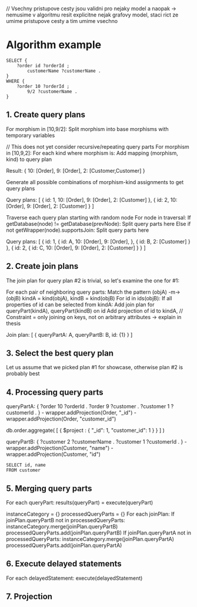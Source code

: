 // Vsechny pristupove cesty jsou validni pro nejaky model a naopak -> nemusime v algoritmu resit explicitne nejak grafovy model, staci rict ze umime pristupove cesty a tim umime vsechno

# Algorithm example

```
SELECT {
    ?order id ?orderId ;
        customerName ?customerName .
}
WHERE {
    ?order 10 ?orderId ;
        9/2 ?customerName .
}
```

## 1. Create query plans

For morphism in [10,9/2]:
    Split morphism into base morphisms with temporary variables

// This does not yet consider recursive/repeating query parts
For morphism in [10,9,2]:
    For each kind where morphism is:
        Add mapping (morphism, kind) to query plan

Result: {
    10: [Order<MongoDB>],
    9: [Order<MongoDB>],
    2: [Customer<PostgreSQL>,Customer<MongoDB>]
}

Generate all possible combinations of morphism-kind assignments to get query plans

Query plans: [
    {
        id: 1,
        10: [Order<MongoDB>],
        9: [Order<MongoDB>],
        2: [Customer<PostgreSQL>]
    },
    {
        id: 2,
        10: [Order<MongoDB>],
        9: [Order<MongoDB>],
        2: [Customer<MongoDB>]
    }
]

Traverse each query plan starting with random node
For node in traversal:
    If getDatabase(node) != getDatabase(prevNode):
        Split query parts here
    Else if not getWrapper(node).supportsJoin:
        Split query parts here

Query plans: [
    {
        id: 1,
        {
            id: A,
            10: [Order<MongoDB>],
            9: [Order<MongoDB>],
        },
        {
            id: B,
            2: [Customer<PostgreSQL>]
        }
    },
    {
        id: 2,
        {
            id: C,
            10: [Order<MongoDB>],
            9: [Order<MongoDB>],
            2: [Customer<MongoDB>]
        }
    }
]

## 2. Create join plans

The join plan for query plan #2 is trivial, so let's examine the one for #1:

For each pair of neighboring query parts:
    Match the pattern (objA) -m-> (objB)
    kindA = kind(objA), kindB = kind(objB)
    For id in ids(objB):
        If all properties of id can be selected from kindA:
            Add join plan for queryPart(kindA), queryPart(kindB) on id
            Add projection of id to kindA, 
            // Constraint = only joining on keys, not on arbitrary attributes -> explain in thesis

Join plan: [
    {
        queryPartA: A,
        queryPartB: B,
        id: {1}
    }
]

## 3. Select the best query plan

Let us assume that we picked plan #1 for showcase, otherwise plan #2 is probably best

## 4. Processing query parts

queryPartA: {
    ?order 10 ?orderId .
    ?order 9 ?customer .
    ?customer 1 ?customerId .
}
    - wrapper.addProjection(Order<MongoDB>, "_id")
    - wrapper.addProjection(Order<MongoDB>, "customer_id")

db.order.aggregate( [ { $project : { "_id": 1, "customer_id": 1 } } ] )

queryPartB: {
    ?customer 2 ?customerName .
    ?customer 1 ?customerId .
}
    - wrapper.addProjection(Customer<PostgreSQL>, "name")
    - wrapper.addProjection(Customer<PostgreSQL>, "id")

```
SELECT id, name
FROM customer
```



## 5. Merging query parts

For each queryPart:
    results(queryPart) = execute(queryPart)

instanceCategory = {}
processedQueryParts = {}
For each joinPlan:
    If joinPlan.queryPartB not in processedQueryParts:
        instanceCategory.merge(joinPlan.queryPartB)
        processedQueryParts.add(joinPlan.queryPartB)
    If joinPlan.queryPartA not in processedQueryParts:
        instanceCategory.merge(joinPlan.queryPartA)
        processedQueryParts.add(joinPlan.queryPartA)

## 6. Execute delayed statements

For each delayedStatement:
    execute(delayedStatement)

## 7. Projection

